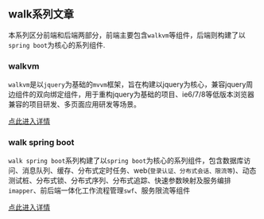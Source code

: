## walk系列文章

本系列区分前端和后端两部分，前端主要包含`walkvm`等组件，后端则构建了以`spring boot`为核心的系列组件.

### walkvm

`walkvm`是以`jquery`为基础的`mvvm`框架，旨在构建以jquery为核心，兼容jquery周边组件的双向绑定组件，用于重构jquery为基础的项目、ie6/7/8等低版本浏览器兼容的项目研发、多页面应用研发等场景。

[点此进入详情](https://gaiyinaizhi.github.io/walkvm/index)

### walk spring boot

`walk spring boot`系列构建了以`spring boot`为核心的系列组件，包含数据库访问、消息队列、缓存、分布式定时任务、web(`登录认证、分布式会话、限流等`)、动态测试桩、分布式锁、分布式序列、分布式追踪、快速参数映射及服务编排`imapper`、前后端一体化工作流程管理`swf`、服务限流等组件

[点此进入详情](https://gaiyinaizhi.github.io/walk-spring-boot/index)

